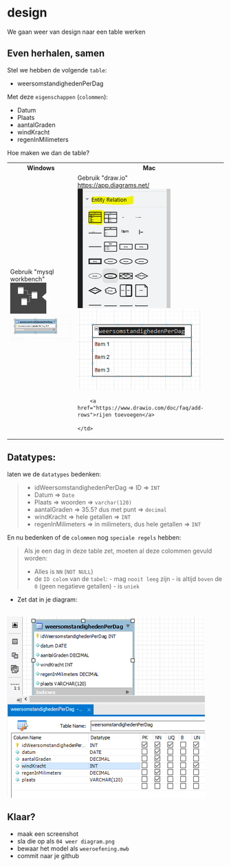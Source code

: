 # design

We gaan weer van design naar een table werken


## Even herhalen, samen

Stel we hebben de volgende `table`:
- weersomstandighedenPerDag

Met deze `eigenschappen` (`colommen`):
- Datum
- Plaats
- aantalGraden
- windKracht
- regenInMilimeters

Hoe maken we dan de table?
<table>
<tr><th>Windows</th><th>Mac</th></tr>
<tr>
    <td>
        Gebruik "mysql workbench"</br>
        <img src="img/workbenchmodel.PNG">
        <img src="img/workbench.PNG">
    </td>
    <td>
        Gebruik "draw.io"</br> 
        <a href="https://app.diagrams.net/">https://app.diagrams.net/</a>
        <img src="img/drawiobutton.PNG"></br> 
        <img src="img/drawio.PNG">

        <a href="https://www.drawio.com/doc/faq/add-rows">rijen toevoegen</a>
        
    </td>
</tr>
</table>

## Datatypes:

laten we de `datatypes` bedenken:


> - idWeersomstandighedenPerDag => ID => `INT`
> - Datum => `Date`
> - Plaats => woorden => `varchar(120)`
> - aantalGraden => 35.5? dus met punt => `decimal`
> - windKracht => hele getallen => `INT`
> - regenInMilimeters => in milimeters, dus hele getallen =>  `INT`

En nu bedenken of de `colommen` nog `speciale regels` hebben: 

> Als je een dag in deze table zet, moeten al deze colommen gevuld worden:
> - Alles is `NN` (`NOT NULL`)
> - de `ID colom` van de `tabel`:
>       - mag `nooit leeg` zijn
>       - is altijd `boven` de `0` (geen negatieve getallen) 
>       - is `uniek`

- Zet dat in je diagram:

</br>![](img/workweer.PNG)

## Klaar?

- maak een screenshot
- sla die op als `04 weer diagram.png`
- bewaar het model als `weeroefening.mwb`
- commit naar je github